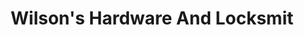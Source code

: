 ---
title: "Wilson's Hardware And Locksmit"
url: /lansdale/wilsons-hardware-and-locksmit/
shop: hardware
---